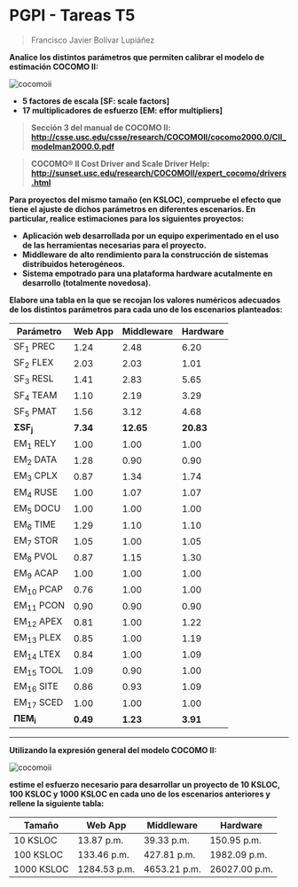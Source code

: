 # PGPI - Tareas T5

> Francisco Javier Bolívar Lupiáñez

**Analice los distintos parámetros que permiten calibrar el modelo de estimación COCOMO II:**

![cocomoii](https://cloud.githubusercontent.com/assets/6973564/19835437/b24fa0c8-9e86-11e6-9118-63c27a927a35.png)

* **5 factores de escala [SF: scale factors]**
* **17 multiplicadores de esfuerzo [EM: effor multipliers]**

> **Sección 3 del manual de COCOMO II: http://csse.usc.edu/csse/research/COCOMOII/cocomo2000.0/CII_modelman2000.0.pdf**

> **COCOMO® II Cost Driver and Scale Driver Help: http://sunset.usc.edu/research/COCOMOII/expert_cocomo/drivers.html**

**Para proyectos del mismo tamaño (en KSLOC), compruebe el efecto que tiene el ajuste de dichos parámetros en diferentes escenarios. En particular, realice estimaciones para los siguientes proyectos:**

* **Aplicación web desarrollada por un equipo experimentado en el uso de las herramientas necesarias para el proyecto.**
* **Middleware de alto rendimiento para la construcción de sistemas distribuidos heterogéneos.**
* **Sistema empotrado para una plataforma hardware acutalmente en desarrollo (totalmente novedosa).**

**Elabore una tabla en la que se recojan los valores numéricos adecuados de los distintos parámetros para cada uno de los escenarios planteados:**

| Parámetro            | Web App  | Middleware  | Hardware  |
| -------------------- | -------- | ----------- | --------- |
| SF<sub>1</sub> PREC  | 1.24     | 2.48        | 6.20      |
| SF<sub>2</sub> FLEX  | 2.03     | 2.03        | 1.01      |
| SF<sub>3</sub> RESL  | 1.41     | 2.83        | 5.65      |
| SF<sub>4</sub> TEAM  | 1.10     | 2.19        | 3.29      |
| SF<sub>5</sub> PMAT  | 1.56     | 3.12        | 4.68      |
| **ΣSF<sub>j</sub>**  | **7.34** | **12.65**   | **20.83** |
| EM<sub>1</sub> RELY  | 1.00     | 1.00        | 1.00      |
| EM<sub>2</sub> DATA  | 1.28     | 0.90        | 0.90      |
| EM<sub>3</sub> CPLX  | 0.87     | 1.34        | 1.74      |
| EM<sub>4</sub> RUSE  | 1.00     | 1.07        | 1.07      |
| EM<sub>5</sub> DOCU  | 1.00     | 1.00        | 1.00      |
| EM<sub>6</sub> TIME  | 1.29     | 1.10        | 1.10      |
| EM<sub>7</sub> STOR  | 1.05     | 1.00        | 1.05      |
| EM<sub>8</sub> PVOL  | 0.87     | 1.15        | 1.30      |
| EM<sub>9</sub> ACAP  | 1.00     | 1.00        | 1.00      |
| EM<sub>10</sub> PCAP | 0.76     | 1.00        | 1.00      |
| EM<sub>11</sub> PCON | 0.90     | 0.90        | 0.90      |
| EM<sub>12</sub> APEX | 0.81     | 1.00        | 1.22      |
| EM<sub>13</sub> PLEX | 0.85     | 1.00        | 1.19      |
| EM<sub>14</sub> LTEX | 0.84     | 1.00        | 1.09      |
| EM<sub>15</sub> TOOL | 1.09     | 0.90        | 1.00      |
| EM<sub>16</sub> SITE | 0.86     | 0.93        | 1.09      |
| EM<sub>17</sub> SCED | 1.00     | 1.00        | 1.00      |
| **ΠEM<sub>i</sub>**  | **0.49** | **1.23**    | **3.91**  |

---

**Utilizando la expresión general del modelo COCOMO II:**

![cocomoii](https://cloud.githubusercontent.com/assets/6973564/19835437/b24fa0c8-9e86-11e6-9118-63c27a927a35.png)

**estime el esfuerzo necesario para desarrollar un proyecto de 10 KSLOC, 100 KSLOC y 1000 KSLOC en cada uno de los escenarios anteriores y rellene la siguiente tabla:**

| Tamaño      | Web App      | Middleware    | Hardware      |
| ----------- | ------------ | ------------- | ------------- |
| 10 KSLOC    | 13.87 p.m.   | 39.33 p.m.    | 150.95 p.m.   |
| 100 KSLOC   | 133.46 p.m.  | 427.81 p.m.   | 1982.09 p.m.  |
| 1000 KSLOC  | 1284.53 p.m. | 4653.21 p.m.  | 26027.00 p.m. |

